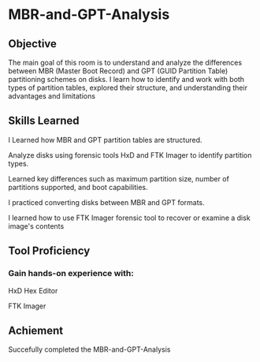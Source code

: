 # MBR-and-GPT-Analysis

## Objective

The main goal of this room is to understand and analyze the differences between MBR (Master Boot Record) and GPT (GUID Partition Table) partitioning schemes on disks. I learn how to identify and work with both types of partition tables, explored their structure, and understanding their advantages and limitations


## Skills Learned
 
I Learned how MBR and GPT partition tables are structured.

Analyze disks using forensic  tools HxD and FTK Imager to identify partition types.

Learned key differences such as maximum partition size, number of partitions supported, and boot capabilities.

I practiced converting disks between MBR and GPT formats.


 I learned how to use FTK Imager forensic tool to recover or examine a disk image's contents

## Tool Proficiency
### Gain hands-on experience with:

HxD Hex Editor

FTK Imager


## Achiement

Succefully completed the MBR-and-GPT-Analysis

